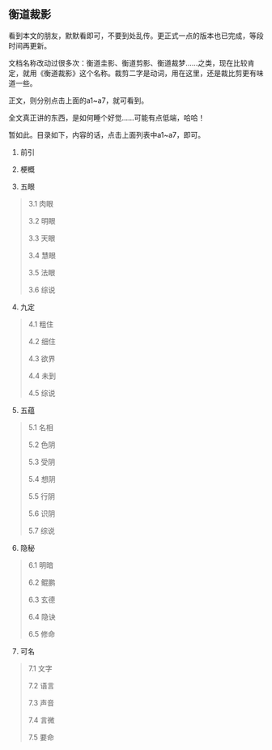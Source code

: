## 衡道裁影

看到本文的朋友，默默看即可，不要到处乱传。更正式一点的版本也已完成，等段时间再更新。

文档名称改动过很多次：衡道圭影、衡道剪影、衡道裁梦……之类，现在比较肯定，就用《衡道裁影》这个名称。裁剪二字是动词，用在这里，还是裁比剪更有味道一些。

正文，则分别点击上面的a1~a7，就可看到。

全文真正讲的东西，是如何睡个好觉……可能有点低端，哈哈！

暂如此。目录如下，内容的话，点击上面列表中a1~a7，即可。


1. 前引

2. 梗概

3. 五眼
> 
> 3.1 肉眼
> 
> 3.2 明眼
> 
> 3.3 天眼
> 
> 3.4 慧眼
> 
> 3.5 法眼
> 
> 3.6 综说

4. 九定
> 
> 4.1 粗住
> 
> 4.2 细住
> 
> 4.3 欲界
> 
> 4.4 未到
> 
> 4.5 综说

5. 五蕴
> 
> 5.1 名相
> 
> 5.2 色阴
> 
> 5.3 受阴
> 
> 5.4 想阴
> 
> 5.5 行阴
> 
> 5.6 识阴
> 
> 5.7 综说

6. 隐秘
> 
> 6.1 明暗
> 
> 6.2 鲲鹏
> 
> 6.3 玄德
> 
> 6.4 隐诀
> 
> 6.5 修命

7. 可名
>
> 7.1 文字
> 
> 7.2 语言
> 
> 7.3 声音
> 
> 7.4 言微
> 
> 7.5 要命
